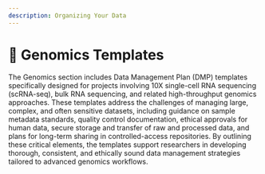 ```yaml
---
description: Organizing Your Data
---
```


# 🔴 Genomics Templates

The Genomics section includes Data Management Plan (DMP) templates specifically designed for projects involving 10X single-cell RNA sequencing (scRNA-seq), bulk RNA sequencing, and related high-throughput genomics approaches. These templates address the challenges of managing large, complex, and often sensitive datasets, including guidance on sample metadata standards, quality control documentation, ethical approvals for human data, secure storage and transfer of raw and processed data, and plans for long-term sharing in controlled-access repositories. By outlining these critical elements, the templates support researchers in developing thorough, consistent, and ethically sound data management strategies tailored to advanced genomics workflows.
